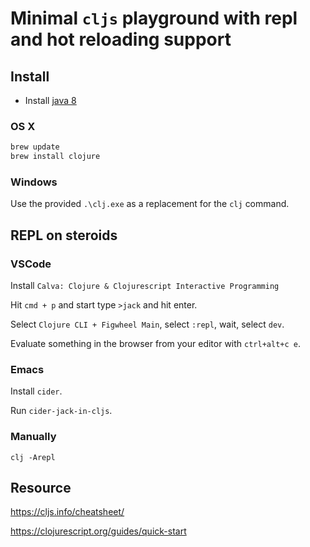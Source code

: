 # Minimal `cljs` playground with repl and hot reloading support

## Install

- Install [java 8](https://adoptopenjdk.net/)


### OS X

```sh
brew update
brew install clojure
```

### Windows

Use the provided `.\clj.exe` as a replacement for the `clj` command.

## REPL on steroids

### VSCode

Install `Calva: Clojure & Clojurescript Interactive Programming`

Hit `cmd + p` and start type `>jack` and hit enter.

Select `Clojure CLI + Figwheel Main`, select `:repl`, wait, select `dev`.

Evaluate something in the browser from your editor with `ctrl+alt+c e`.

### Emacs

Install `cider`.

Run `cider-jack-in-cljs`.

### Manually
```
clj -Arepl
```

## Resource

https://cljs.info/cheatsheet/

https://clojurescript.org/guides/quick-start
